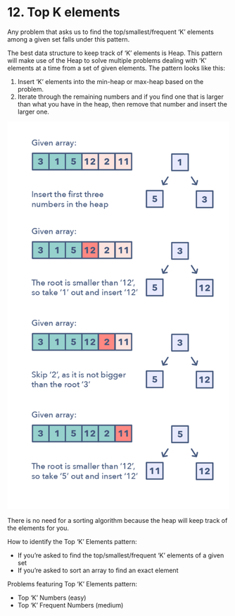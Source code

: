 # 12. Top K elements

Any problem that asks us to find the top/smallest/frequent ‘K’ elements among a given set falls under this pattern.

The best data structure to keep track of ‘K’ elements is Heap. This pattern will make use of the Heap to solve multiple problems dealing with ‘K’ elements at a time from a set of given elements. The pattern looks like this:
1. Insert ‘K’ elements into the min-heap or max-heap based on the problem.
2. Iterate through the remaining numbers and if you find one that is larger than what you have in the heap, then remove that number and insert the larger one.

![](../assets/topk.jpg)

There is no need for a sorting algorithm because the heap will keep track of the elements for you.

How to identify the Top ‘K’ Elements pattern:
- If you’re asked to find the top/smallest/frequent ‘K’ elements of a given set
- If you’re asked to sort an array to find an exact element

Problems featuring Top ‘K’ Elements pattern:
- Top ‘K’ Numbers (easy)
- Top ‘K’ Frequent Numbers (medium)